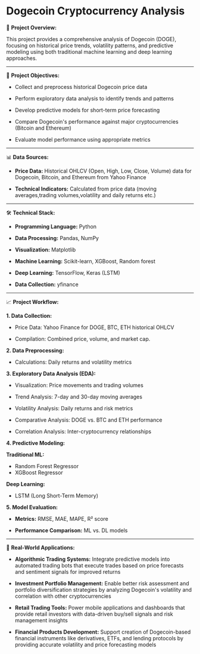 # Dogecoin Cryptocurrency Analysis

📖 **Project Overview:**

This project provides a comprehensive analysis of Dogecoin (DOGE), focusing on historical price trends, volatility patterns, and predictive modeling using both traditional machine learning and deep learning approaches.  

---

🎯 **Project Objectives:**

- Collect and preprocess historical Dogecoin price data

- Perform exploratory data analysis to identify trends and patterns

- Develop predictive models for short-term price forecasting

- Compare Dogecoin's performance against major cryptocurrencies (Bitcoin and Ethereum)

- Evaluate model performance using appropriate metrics

---

📊 **Data Sources:**

- **Price Data:** Historical OHLCV (Open, High, Low, Close, Volume) data for Dogecoin, Bitcoin, and Ethereum from Yahoo Finance 

- **Technical Indicators:** Calculated from price data (moving averages,trading volumes,volatility and daily returns etc.)

---

🛠️ **Technical Stack:**

- **Programming Language:** Python 

- **Data Processing:** Pandas, NumPy

- **Visualization:** Matplotlib

- **Machine Learning:** Scikit-learn, XGBoost, Random forest

- **Deep Learning:** TensorFlow, Keras (LSTM)

- **Data Collection:** yfinance

---

📈 **Project Workflow:**

**1. Data Collection:**

- Price Data: Yahoo Finance for DOGE, BTC, ETH historical OHLCV

- Compilation: Combined price, volume, and market cap.

**2. Data Preprocessing:**

- Calculations: Daily returns and volatility metrics

**3. Exploratory Data Analysis (EDA):**
- Visualization: Price movements and trading volumes

- Trend Analysis: 7-day and 30-day moving averages

- Volatility Analysis: Daily returns and risk metrics

- Comparative Analysis: DOGE vs. BTC and ETH performance

- Correlation Analysis: Inter-cryptocurrency relationships

**4. Predictive Modeling:**

 **Traditional ML:**
- Random Forest Regressor
- XGBoost Regressor

**Deep Learning:**
- LSTM (Long Short-Term Memory)

**5. Model Evaluation:**

- **Metrics:** RMSE, MAE, MAPE, R² score

- **Performance Comparison:** ML vs. DL models

---

🎯 **Real-World Applications:**

- **Algorithmic Trading Systems:**
        Integrate predictive models into automated trading bots that execute trades based on price forecasts and sentiment signals for improved returns

- **Investment Portfolio Management:**
        Enable better risk assessment and portfolio diversification strategies by analyzing Dogecoin's volatility and correlation with other cryptocurrencies

- **Retail Trading Tools:**
        Power mobile applications and dashboards that provide retail investors with data-driven buy/sell signals and risk management insights

- **Financial Products Development:**
        Support creation of Dogecoin-based financial instruments like derivatives, ETFs, and lending protocols by providing accurate volatility and price forecasting models


